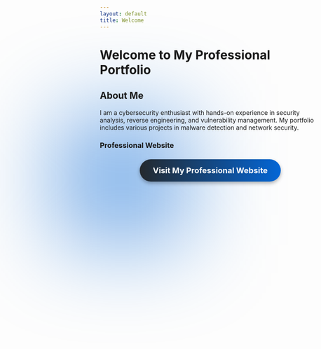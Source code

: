 ```yaml
---
layout: default
title: Welcome
---
```


# Welcome to My Professional Portfolio

## About Me

I am a cybersecurity enthusiast with hands-on experience in security analysis, reverse engineering, and vulnerability management. My portfolio includes various projects in malware detection and network security.

### Professional Website

<div style="text-align: center; padding: 20px; position: relative;">
  <a href="https://maheavula.netlify.app/" 
     class="btn" 
     style="color: white; 
            padding: 15px 30px; 
            text-decoration: none; 
            border-radius: 50px; 
            font-size: 18px; 
            font-weight: bold; 
            background: linear-gradient(90deg, #24292e, #0366d6);
            box-shadow: 0 4px 8px rgba(0, 0, 0, 0.3); 
            position: relative; 
            overflow: hidden; 
            transition: all 0.5s ease;">
    Visit My Professional Website
  </a>

  <!-- Background glow effect -->
  <div style="position: absolute; 
              top: -100px; 
              left: -100px; 
              width: 300px; 
              height: 300px; 
              background: rgba(3, 102, 214, 0.5); 
              filter: blur(100px); 
              z-index: -1;
              transition: all 0.7s ease;"></div>
</div>

<style>
  .btn:hover {
    background: linear-gradient(90deg, #0366d6, #24292e);
    transform: translateY(-5px);
    box-shadow: 0 6px 12px rgba(0, 0, 0, 0.4);
  }

  /* Hover animation effect on the glow */
  .btn:hover + div {
    top: -120px;
    left: -120px;
    filter: blur(120px);
  }
</style>

